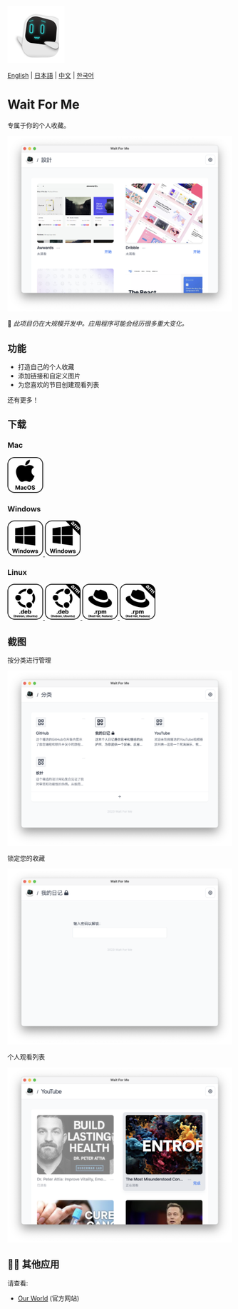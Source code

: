 <img src="./assets/icon.png" alt="logo" width="128">

[English](./README.md) | [日本語](./README.ja.md) | [中文](./README.zh.md) | [한국어](./README.ko.md)

# Wait For Me

专属于你的个人收藏。

<img src="./assets/cover-image.zh.png" alt="Cover Image" width="512">

🧱 _此项目仍在大规模开发中。应用程序可能会经历很多重大变化。_

## 功能

- 打造自己的个人收藏
- 添加链接和自定义图片
- 为您喜欢的节目创建观看列表

还有更多！

## 下载

### Mac

<a href="https://github.com/owfdr/wait-for-me/releases/download/v0.1.0/Wait.For.Me-darwin-universal-0.1.0.zip">
    <img src="assets/macos.svg" alt="MacOS" width="80">
</a>

### Windows

<a href="https://github.com/owfdr/wait-for-me/releases/download/v0.1.0/Wait.For.Me-win32-x64-0.1.0.zip">
    <img src="assets/windows.svg" alt="Windows" width="80">
</a>
<a href="https://github.com/owfdr/wait-for-me/releases/download/v0.1.0/Wait.For.Me-win32-arm64-0.1.0.zip">
    <img src="assets/windows-arm64.svg" alt="Windows arm64" width="80">
</a>

### Linux

<a href="https://github.com/owfdr/wait-for-me/releases/download/v0.1.0/wait-for-me_0.1.0_amd64.deb">
    <img src="assets/debian.svg" alt="Debian" width="80">
</a>
<a href="https://github.com/owfdr/wait-for-me/releases/download/v0.1.0/wait-for-me_0.1.0_arm64.deb">
    <img src="assets/debian-arm64.svg" alt="Debian arm64" width="80">
</a>
<a href="https://github.com/owfdr/wait-for-me/releases/download/v0.1.0/wait-for-me-0.1.0-1.x86_64.rpm">
    <img src="assets/red-hat.svg" alt="Red Hat" width="80">
</a>
<a href="https://github.com/owfdr/wait-for-me/releases/download/v0.1.0/wait-for-me-0.1.0-1.arm64.rpm">
    <img src="assets/red-hat-arm64.svg" alt="Red Hat arm64" width="80">
</a>

## 截图

按分类进行管理

<img src="./assets/categories.zh.png" alt="categories" width="512">

锁定您的收藏

<img src="./assets/journal.zh.png" alt="jounal collections" width="512">

个人观看列表

<img src="./assets/youtube.zh.png" alt="youtube collections" width="512">

## 🧑‍💻 其他应用

请查看:

- [Our World](https://ourworld.center/zh/apps) (官方网站)
